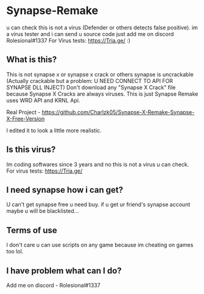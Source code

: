 # Synapse-Remake
u can check this is not a virus (Defender or others detects false positive). im a virus tester and i can send u source code just add me on discord Rolesional#1337  For Virus tests: https://Tria.ge/ :)

## What is this?
This is not synapse x or synapse x crack or others synapse is uncrackable (Actually crackable but a problem: U NEED CONNECT TO API FOR SYNAPSE DLL INJECT)
Don't download any "Synapse X Crack" file because Synapse X Cracks are always viruses.
This is just Synapse Remake uses WRD API and KRNL Api.

Real Project - https://github.com/Charlzk05/Synapse-X-Remake-Synapse-X-Free-Version

I edited it to look a little more realistic.

## Is this virus?
Im coding softwares since 3 years and no this is not a virus u can check. For virus tests: https://Tria.ge/

## I need synapse how i can get?
U can't get synapse free u need buy. if u get ur friend's synapse account maybe u will be blacklisted...

## Terms of use
I don't care u can use scripts on any game because im cheating on games too lol.

## I have problem what can I do?
Add me on discord - Rolesional#1337
